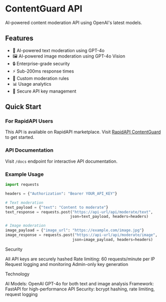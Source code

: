 # ContentGuard API

AI-powered content moderation API using OpenAI's latest models.

## Features

- 🤖 AI-powered text moderation using GPT-4o
- 🖼️ AI-powered image moderation using GPT-4o Vision
- 🔒 Enterprise-grade security
- ⚡ Sub-200ms response times
- 🎯 Custom moderation rules
- 📊 Usage analytics
- 🔑 Secure API key management

## Quick Start

### For RapidAPI Users

This API is available on RapidAPI marketplace. Visit [RapidAPI ContentGuard](your-rapidapi-url) to get started.

### API Documentation

Visit `/docs` endpoint for interactive API documentation.

### Example Usage

```python
import requests

headers = {"Authorization": "Bearer YOUR_API_KEY"}

# Text moderation
text_payload = {"text": "Content to moderate"}
text_response = requests.post("https://api-url/api/moderate/text", 
                             json=text_payload, headers=headers)

# Image moderation  
image_payload = {"image_url": "https://example.com/image.jpg"}
image_response = requests.post("https://api-url/api/moderate/image",
                              json=image_payload, headers=headers)

```

Security

All API keys are securely hashed
Rate limiting: 60 requests/minute per IP
Request logging and monitoring
Admin-only key generation

Technology

AI Models: OpenAI GPT-4o for both text and image analysis
Framework: FastAPI for high-performance API
Security: bcrypt hashing, rate limiting, request logging
